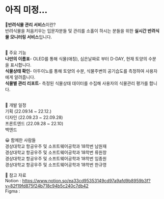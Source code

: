 # 아직 미정...

🌱**반려식물 관리 서비스**이란?
<br>
반려식물을 처음키우는 입문자분들 및 관리를 소홀이 하시는 분들을 위한 **실시간 반려식물 모니터링 서비스**입니다.
<br><br>

📌 주요 기능<br>
**나만의 이름표**- OLED를 통해 식물(애칭), 심은날짜로 부터 D-DAY, 현재 토양의 수분을 표시합니다.<br>
**식물상태 확인**- 아두이노를 통해 토양의 수분, 식물주변의 공기습도를 측정하여 사용자에게 알려줍니다.<br>
**식물별 관리 리포트**- 측정된 식물상태 데이터를 수집해 사용자의 식물관리 평가를 합니다.<br>
<br>

📆 개발 일정<br>
기획 (22.09.14 ~ 22.12.)<br>
디자인 (22.09.23 ~ 22.09.28)<br>
프론트엔드 (22.09.28 ~ 22.10)<br>
백엔드<br>

😀 함께한 사람들<br>
경상대학교 항공우주 및 소프트웨어공학과 18학번 남원재<br>
경상대학교 항공우주 및 소프트웨어공학과 18학번 류원창<br>
경상대학교 항공우주 및 소프트웨어공학과 18학번 임종원<br>
경상대학교 항공우주 및 소프트웨어공학과 18학번 한규영


📗 참고 자료<br>
Notion : https://www.notion.so/ea33cd95353149cd97a9afd9b8959b3f?v=82f19fd875f24b718c94b5c240c7db42<br>
Figma : 
